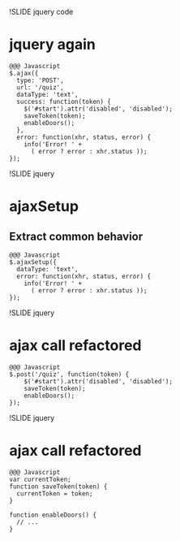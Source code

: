 !SLIDE jquery code
# jquery again

    @@@ Javascript
    $.ajax({
      type: 'POST',
      url: '/quiz',
      dataType: 'text',
      success: function(token) {
        $('#start').attr('disabled', 'disabled');
        saveToken(token);
        enableDoors();
      },
      error: function(xhr, status, error) {
        info('Error! ' +
          ( error ? error : xhr.status ));
    });

!SLIDE jquery
# ajaxSetup
## Extract common behavior

    @@@ Javascript
    $.ajaxSetup({
      dataType: 'text',
      error: function(xhr, status, error) {
        info('Error! ' +
          ( error ? error : xhr.status ));
    });


!SLIDE jquery
# ajax call refactored

    @@@ Javascript
    $.post('/quiz', function(token) {
        $('#start').attr('disabled', 'disabled');
        saveToken(token);
        enableDoors();
    });


!SLIDE jquery
# ajax call refactored

    @@@ Javascript
    var currentToken;
    function saveToken(token) {
      currentToken = token;
    }

    function enableDoors() {
      // ...
    }

